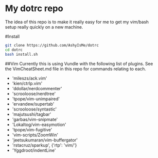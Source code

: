 # My dotrc repo

The idea of this repo is to make it really easy for me to get my vim/bash setup really quickly on a new machine.

#Install
``` bash
git clone https://github.com/AshyIsMe/dotrc
cd dotrc
bash install.sh
```


##Vim
Currently this is using Vundle with the following list of plugins.
See the VimCheatSheet.md file in this repo for commands relating to each.

- 'mileszs/ack.vim'
- 'kien/ctrlp.vim'
- 'ddollar/nerdcommenter'
- 'scrooloose/nerdtree'
- 'tpope/vim-unimpaired'
- 'ervandew/supertab'
- 'scrooloose/syntastic'
- 'majutsushi/tagbar'
- 'garbas/vim-snipmate'
- 'Lokaltog/vim-easymotion'
- 'tpope/vim-fugitive'
- 'vim-scripts/ZoomWin'
- 'jeetsukumaran/vim-buffergator'
- 'rstacruz/sparkup', {'rtp': 'vim/'}
- 'Yggdroot/indentLine'
